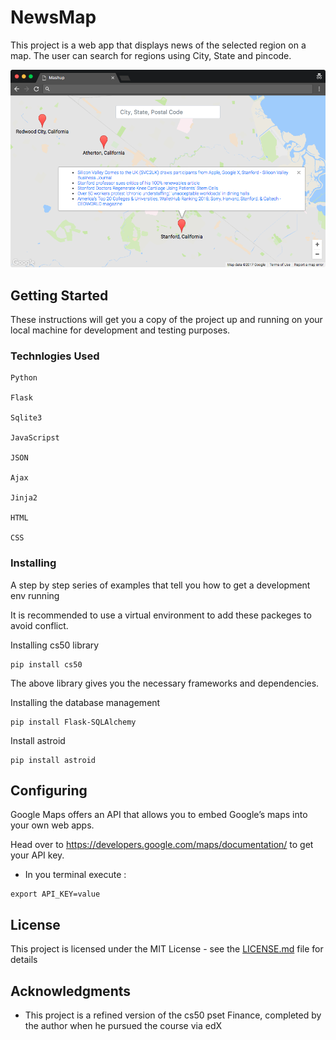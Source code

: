 # NewsMap

This project is a web app that displays news of the selected region on a map. The user can search for regions using City, State and pincode.



![Sample Shot](https://github.com/paradox-hunter/NewsMap/blob/master/sampleshot.png)

## Getting Started

These instructions will get you a copy of the project up and running on your local machine for development and testing purposes. 

### Technlogies Used

```
Python 

Flask

Sqlite3

JavaScripst

JSON

Ajax

Jinja2

HTML

CSS

```
### Installing

A step by step series of examples that tell you how to get a development env running

It is recommended to use a virtual environment to add these packeges to avoid conflict. 

Installing cs50 library

```
pip install cs50
```
The above library gives you the necessary frameworks and dependencies.

Installing the database management 
```
pip install Flask-SQLAlchemy
```

Install astroid
```
pip install astroid
```


## Configuring

Google Maps offers an API that allows you to embed Google’s maps into your own web apps.

Head over to https://developers.google.com/maps/documentation/ to get your API key.

* In you terminal execute :

```
export API_KEY=value
```


## License

This project is licensed under the MIT License - see the [LICENSE.md](LICENSE.md) file for details

## Acknowledgments

* This project is a refined version of the cs50 pset Finance, completed by the author when he pursued the course via edX
